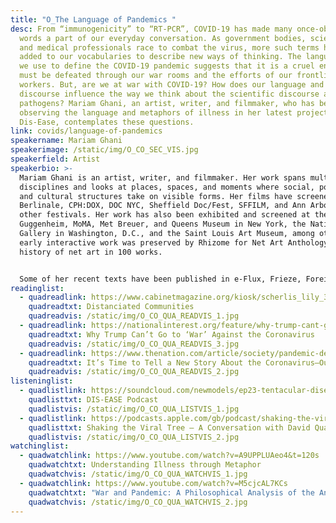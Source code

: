 ```yaml
---
title: "O_The Language of Pandemics "
desc: From “immunogenicity” to “RT-PCR”, COVID-19 has made many once-obscure
  words a part of our everyday conversation. As government bodies, scientists,
  and medical professionals race to combat the virus, more such terms have been
  added to our vocabularies to describe new ways of thinking. The language that
  we use to define the COVID-19 pandemic suggests that it is a cruel enemy that
  must be defeated through our war rooms and the efforts of our frontline
  workers. But, are we at war with COVID-19? How does our language and cultural
  discourse influence the way we think about the scientific discourse around
  pathogens? Mariam Ghani, an artist, writer, and filmmaker, who has been
  observing the language and metaphors of illness in her latest project,
  Dis-Ease, contemplates these questions.
link: covids/language-of-pandemics
speakername: Mariam Ghani
speakerimage: /static/img/O_CO_SEC_VIS.jpg
speakerfield: Artist
speakerbio: >-
  Mariam Ghani is an artist, writer, and filmmaker. Her work spans multiple
  disciplines and looks at places, spaces, and moments where social, political,
  and cultural structures take on visible forms. Her films have screened at the
  Berlinale, CPH:DOX, DOC NYC, Sheffield Doc/Fest, SFFILM, and Ann Arbor, among
  other festivals. Her work has also been exhibited and screened at the
  Guggenheim, MoMA, Met Breuer, and Queens Museum in New York, the National
  Gallery in Washington, D.C., and the Saint Louis Art Museum, among others. Her
  early interactive work was preserved by Rhizome for Net Art Anthology, their
  history of net art in 100 works. 


  Some of her recent texts have been published in e-Flux, Frieze, Foreign Policy, Triple Canopy, and the readers Assuming Boycott: Resistance, Agency and Cultural Production, and Critical Writing Ensembles, among others. Ms Ghani has received a number of fellowships, awards, grants, and residencies, most recently from Creative Capital, the New York State Council on the Arts, the New York Public Library, and the 18th Street Arts Center in Los Angeles, among others.
readinglist:
  - quadreadlink: https://www.cabinetmagazine.org/kiosk/scherlis_lily_30_april_2020.php
    quadreadtxt: Distanciated Communities
    quadreadvis: /static/img/O_CO_QUA_READVIS_1.jpg
  - quadreadlink: https://nationalinterest.org/feature/why-trump-cant-go-war-against-coronavirus-140777
    quadreadtxt: Why Trump Can’t Go to ‘War’ Against the Coronavirus
    quadreadvis: /static/img/O_CO_QUA_READVIS_3.jpg
  - quadreadlink: https://www.thenation.com/article/society/pandemic-definition-covid/
    quadreadtxt: It’s Time to Tell a New Story About the Coronavirus—Our Lives Depend on It
    quadreadvis: /static/img/O_CO_QUA_READVIS_2.jpg
listeninglist:
  - quadlistlink: https://soundcloud.com/newmodels/ep23-tentacular-disease
    quadlisttxt: DIS-EASE Podcast
    quadlistvis: /static/img/O_CO_QUA_LISTVIS_1.jpg
  - quadlistlink: https://podcasts.apple.com/gb/podcast/shaking-the-viral-tree-a-conversation-with-david-quammen/id1368790239?i=1000469512251
    quadlisttxt: Shaking the Viral Tree – A Conversation with David Quammen
    quadlistvis: /static/img/O_CO_QUA_LISTVIS_2.jpg
watchinglist:
  - quadwatchlink: https://www.youtube.com/watch?v=A9UPPLUAeo4&t=120s
    quadwatchtxt: Understanding Illness through Metaphor
    quadwatchvis: /static/img/O_CO_QUA_WATCHVIS_1.jpg
  - quadwatchlink: https://www.youtube.com/watch?v=M5cjcAL7KCs
    quadwatchtxt: "War and Pandemic: A Philosophical Analysis of the Analogy"
    quadwatchvis: /static/img/O_CO_QUA_WATCHVIS_2.jpg
---
```

